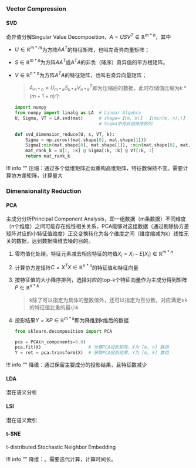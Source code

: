 ### Vector Compression

#### SVD
奇异值分解Singular Value Decomposition，$A=USV^T\in\mathbb{R}^{m*n}$，其中

- $U\in\mathbb{R}^{m*m}$为方阵$AA^T$的特征矩阵，也叫左奇异向量矩阵；
- $S\in\mathbb{R}^{m*n}$为方阵$AA^T$或$A^TA$的非负（降序）奇异值的平方根矩阵。
- $V\in\mathbb{R}^{n*n}$为方阵$A^TA$的特征矩阵，也叫右奇异向量矩阵；

    > $A_{m*n}\approx U_{m*k}S_{k*k}V_{n*k}^T$即为压缩后的数据，此时存储值压缩为$k*(m+1+n)$个

    ```python
    import numpy
    from numpy import linalg as LA  # Linear Algebra
    U, Sigma, VT = LA.svd(mat)      # shape=【(m, m)】 【(min(m, n),)】 【(n, n)】
                                    # Sigma中奇异值降序排列

    def svd_dimension_reduce(U, s, VT, k):
        Sigma = np.zeros((mat.shape[0], mat.shape[1]))
        Sigma[:min(mat.shape[0], mat.shape[1]), :min(mat.shape[0], mat.shape[1])] = np.diag(s)
        mat_rank_k = U[:, :k] @ Sigma[:k, :k] @ VT[:k, :]
        return mat_rank_k
    ```
!!! info ""
    压缩：通过多个低维矩阵近似重构高维矩阵，特征数保持不变。需要计算协方差矩阵，计算量大

### Dimensionality Reduction
#### PCA
主成分分析Principal Component Analysis，即一组数据（m条数据）不同维度（n个维度）之间可能存在线性相关关系，PCA能够对这组数据（通过剔除协方差矩阵对应的小特征值维度）正交变换转化为各个维度之间（维度缩减为k）线性无关的数据，达到数据降维去噪的目的。

1. 零均值化处理，特征元素减去相应特征的均值$X_i=X_i-E[X_i] \in \mathbb{R}^{m*n}$
2. 计算协方差矩阵$C=X^TX\in\mathbb{R}^{n*n}$的特征值和特征向量
3. 按特征值的大小降序排列，选择对应的top-k个特征向量作为主成分得到矩阵$P\in\mathbb{R}^{n*k}$
    
    > k除了可以指定为具体的整数值外，还可以指定为百分数，对应满足≥k的特征值比重的最小k

4. 投影结果$Y=XP \in \mathbb{R}^{m*k}$即为降维到k维后的数据

    ```python
    from sklearn.decomposition import PCA

    pca = PCA(n_components=0.8)
    pca.fit(X)                  # 计算PCA投影矩阵，X为 [m, n] 数组
    Y = ret = pca.transform(X)  # 获取PCA投影结果，Y为 [m, k] 数组
    ```
!!! info ""
    降维：通过保留主要成分的投影结果，且特征数减少

#### LDA
潜在语义分析
#### LSI
潜在语义索引

#### t-SNE
t-distributed Stochastic Neighbor Embedding

!!! info ""
    降维：。需要迭代计算，计算时间长。
